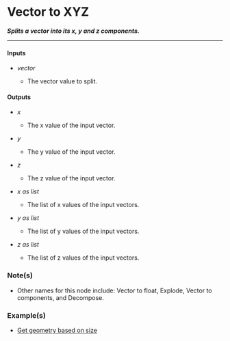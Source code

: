 # Vector to XYZ

**_Splits a vector into its x, y and z components._**

---


#### Inputs

* _vector_

  * The vector value to split.


#### Outputs

* _x_

  * The x value of the input vector.

* _y_

  * The y value of the input vector.

* _z_

  * The z value of the input vector.

* _x as list_

  * The list of x values of the input vectors.

* _y as list_

  * The list of y values of the input vectors.

* _z as list_

  * The list of z values of the input vectors.


### Note(s)

* Other names for this node include: Vector to float, Explode, Vector to components, and Decompose.


### Example(s)

* <a href="https://creator.trimble.com/graph?assetURI=whp:c4c3fa14-5ff0-45d2-872d-c1acfc8d9729&version=latest" target="_blank">Get geometry based on size</a>
